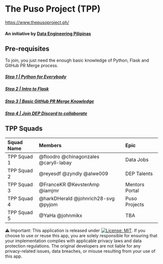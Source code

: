 # The Puso Project (TPP)
https://www.thepusoproject.ph/
#### An initiative by [Data Engineering Pilipinas](https://dataengineering.ph/)

## Pre-requisites
To join, you just need the enough basic knowledge of Python, Flask and GitHub PR Merge process.
##### [Step 1 | Python for Everybody](https://citizendev.code.sydney/)
##### [Step 2 | Intro to Flask](https://www.youtube.com/playlist?list=PLXmMXHVSvS-AjwTOtiW1DXFYTgUlrUmHV)
##### [Step 3 | Basic GitHub PR Merge Knowledge](https://github.com/dataengineeringpilipinas/thepusoproject/wiki/CitizenDev-%7C-TPP-GitHub-PR-Merge-Flow)
##### [Step 4 | Join DEP Discord to collaborate](https://discord.com/invite/buDgydz7J9)

## TPP Squads
| Squad Name | Members  | Epic  |
| :------------ | :------------ | :------------ |
|TPP Squad 1  |  @floodro @chinagonzales @caryll-labay | Data Jobs   |
|TPP Squad 2  |  @reyesdf @zyndly @alwe009 | DEP Talents |
|TPP Squad 3  |  @FranceKR @KevsterAmp @iamjmr | Mentors Portal |
|TPP Squad 4  |  @harkDHerald @johnrich28-svg @pyjom | Puso Projects |
|TPP Squad 5  |  @YaHa @johnmikx | TBA |

⚠️ Important: This application is released under [![License: MIT](https://img.shields.io/badge/License-MIT-yellow.svg)](https://opensource.org/licenses/MIT).
If you choose to use or reuse this app, you are solely responsible for ensuring that your implementation complies with applicable privacy laws and data protection regulations.
The original developers are not liable for any privacy-related issues, data breaches, or misuse resulting from your use of this app.
